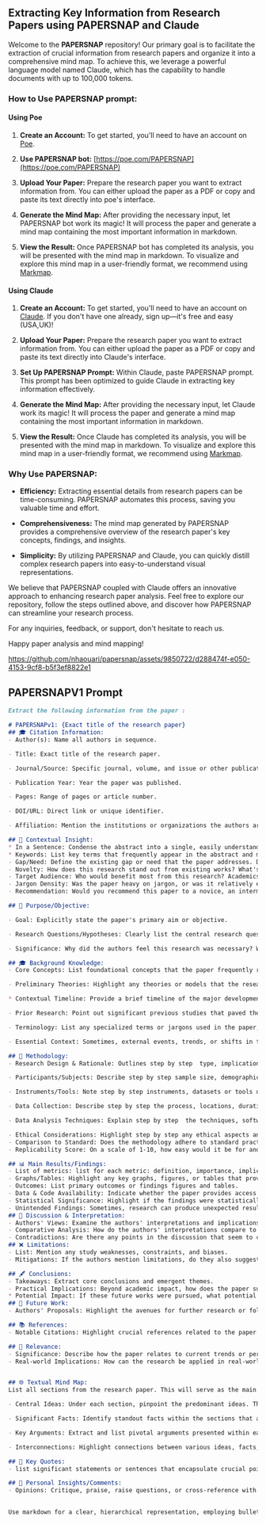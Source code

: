 ## Extracting Key Information from Research Papers using PAPERSNAP and Claude

Welcome to the **PAPERSNAP** repository! Our primary goal is to facilitate the extraction of crucial information from research papers and organize it into a comprehensive mind map. To achieve this, we leverage a powerful language model named Claude, which has the capability to handle documents with up to 100,000 tokens.

### How to Use PAPERSNAP prompt:
#### Using Poe
1. **Create an Account:** To get started, you'll need to have an account on [Poe](https://poe.com).

2. **Use PAPERSNAP bot:** [https://poe.com/PAPERSNAP](https://poe.com/PAPERSNAP)

3. **Upload Your Paper:** Prepare the research paper you want to extract information from. You can either upload the paper as a PDF or copy and paste its text directly into poe's interface.

4. **Generate the Mind Map:** After providing the necessary input, let PAPERSNAP bot work its magic! It will process the paper and generate a mind map containing the most important information in markdown.

5. **View the Result:** Once PAPERSNAP bot has completed its analysis, you will be presented with the mind map in markdown. To visualize and explore this mind map in a user-friendly format, we recommend using [Markmap](https://markmap.js.org/repl).


#### Using Claude
1. **Create an Account:** To get started, you'll need to have an account on [Claude](https://claude.ai/). If you don't have one already, sign up—it's free and easy (USA,UK)!

2. **Upload Your Paper:** Prepare the research paper you want to extract information from. You can either upload the paper as a PDF or copy and paste its text directly into Claude's interface.

3. **Set Up PAPERSNAP Prompt:** Within Claude, paste PAPERSNAP prompt. This prompt has been optimized to guide Claude in extracting key information effectively.

4. **Generate the Mind Map:** After providing the necessary input, let Claude work its magic! It will process the paper and generate a mind map containing the most important information in markdown.

5. **View the Result:** Once Claude has completed its analysis, you will be presented with the mind map in markdown. To visualize and explore this mind map in a user-friendly format, we recommend using [Markmap](https://markmap.js.org/repl).



### Why Use PAPERSNAP:

- **Efficiency:** Extracting essential details from research papers can be time-consuming. PAPERSNAP automates this process, saving you valuable time and effort.

- **Comprehensiveness:** The mind map generated by PAPERSNAP provides a comprehensive overview of the research paper's key concepts, findings, and insights.

- **Simplicity:** By utilizing PAPERSNAP and Claude, you can quickly distill complex research papers into easy-to-understand visual representations.


We believe that PAPERSNAP coupled with Claude offers an innovative approach to enhancing research paper analysis. Feel free to explore our repository, follow the steps outlined above, and discover how PAPERSNAP can streamline your research process.

For any inquiries, feedback, or support, don't hesitate to reach us. 

Happy paper analysis and mind mapping!


https://github.com/nhaouari/papersnap/assets/9850722/d288474f-e050-4153-9cf8-b5f3ef8822e1




## PAPERSNAPV1 Prompt
```md
Extract the following information from the paper :

# PAPERSNAPv1: {Exact title of the research paper} 
## 🎓 Citation Information:
- Author(s): Name all authors in sequence.

- Title: Exact title of the research paper.

- Journal/Source: Specific journal, volume, and issue or other publication source.

- Publication Year: Year the paper was published.

- Pages: Range of pages or article number.

- DOI/URL: Direct link or unique identifier.

- Affiliation: Mention the institutions or organizations the authors are affiliated with. 

## 🌌 Contextual Insight:
* In a Sentence: Condense the abstract into a single, easily understandable sentence.
* Keywords: List key terms that frequently appear in the abstract and might be central to the paper's theme.
- Gap/Need: Define the existing gap or need that the paper addresses. Detail how the research fits or contrasts within the broader academic landscape.
- Novelty: How does this research stand out from existing works? What's new or innovative about the methods, results, or conclusions?
- Target Audience: Who would benefit most from this research? Academics, industry professionals, policymakers, or the general public?
- Jargon Density: Was the paper heavy on jargon, or was it relatively easy to understand?
- Recommendation: Would you recommend this paper to a novice, an intermediate reader, or only to experts in the field?

## 🧭 Purpose/Objective:

- Goal: Explicitly state the paper's primary aim or objective.

- Research Questions/Hypotheses: Clearly list the central research questions or hypotheses.

- Significance: Why did the authors feel this research was necessary? What larger issues does it hope to address or solve?

## 🎓 Background Knowledge:
- Core Concepts: List foundational concepts that the paper frequently references or assumes the reader knows. Define them succinctly.

- Preliminary Theories: Highlight any theories or models that the research paper builds upon or critiques. Provide a brief description of each.

* Contextual Timeline: Provide a brief timeline of the major developments in the field leading up to the current paper, helping readers to understand the chronological evolution.

- Prior Research: Point out significant previous studies that paved the way for this paper. Mention their primary findings and relevance.

- Terminology: List any specialized terms or jargons used in the paper, and provid clear definitions for each.

- Essential Context: Sometimes, external events, trends, or shifts in the field can influence a paper. Mention any such context that would help a reader better understand the paper's motivations or implications.

## 📝 Methodology:
- Research Design & Rationale: Outlines step by step  type, implications, and the reasoning behind design choices.

- Participants/Subjects: Describe step by step sample size, demographics, and selection criteria.

- Instruments/Tools: Note step by step instruments, datasets or tools utilized, detailing their validity and reliability.

- Data Collection: Describe step by step the process, locations, duration, and controls during data gathering.

- Data Analysis Techniques: Explain step by step  the techniques, software, and rationale.

- Ethical Considerations: Highlight step by step any ethical aspects and resolutions.
- Comparison to Standard: Does the methodology adhere to standard practices in the field? If it deviates, how and why?
- Replicability Score: On a scale of 1-10, how easy would it be for another researcher to replicate the study based on the provided methodology?

## 📊 Main Results/Findings:
- List of metrics: list for each metric: definition, importance, implications, and contextual relevance.
- Graphs/Tables: Highlight any key graphs, figures, or tables that provide a significant understanding of the results. Provide a brief description of each.
- Outcomes: List primary outcomes or findings figures and tables.
- Data & Code Availability: Indicate whether the paper provides access to the data and code, which is essential for reproducibility and further research.
- Statistical Significance: Highlight if the findings were statistically significant and any p-values associated.
- Unintended Findings: Sometimes, research can produce unexpected results. Mention these serendipitous discoveries.
## 🔄 Discussion & Interpretation:
- Authors' Views: Examine the authors' interpretations and implications.
- Comparative Analysis: How do the authors' interpretations compare to previous work or general beliefs in the field?
- Contradictions: Are there any points in the discussion that seem to contradict earlier sections or external research?
## ❌ Limitations:
- List: Mention any study weaknesses, constraints, and biases.
- Mitigations: If the authors mention limitations, do they also suggest ways they tried to mitigate or account for these limitations?

## 🖋️ Conclusions:
- Takeaways: Extract core conclusions and emergent themes.
- Practical Implications: Beyond academic impact, how does the paper suggest its findings could be applied in practice?
* Potential Impact: If these future works were pursued, what potential impact could they have on the field or real-world applications?
## 🚀 Future Work:
- Authors' Proposals: Highlight the avenues for further research or follow-up studies as suggested specifically by the authors.

## 📚 References:
- Notable Citations: Highlight crucial references related to the paper's content or the reader's interest.

## 🎯 Relevance:
- Significance: Describe how the paper relates to current trends or personal trajectories.
- Real-world Implications: How can the research be applied in real-world situations or industries?


## 🌐 Textual Mind Map:
List all sections from the research paper. This will serve as the main branches of your mind map. In each section extract:

- Central Ideas: Under each section, pinpoint the predominant ideas. These will form the sub-branches connected to the main branches.

- Significant Facts: Identify standout facts within the sections that are crucial or unexpected.

- Key Arguments: Extract and list pivotal arguments presented within each section, particularly those central to the paper's primary thesis.

- Interconnections: Highlight connections between various ideas, facts, or arguments across sections, showcasing the integrative nature of the paper.

## 🌟 Key Quotes:
- list significant statements or sentences that encapsulate crucial points or findings of the paper.

## 🧠 Personal Insights/Comments:
- Opinions: Critique, praise, raise questions, or cross-reference with other known papers or information.
 

Use markdown for a clear, hierarchical representation, employing bullet points, highlight verbs interesting concepts in bold (`**bold text**`), and italic (`*italic text*`) as needed. keep icons and sections as defined.
```
